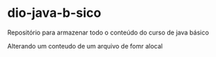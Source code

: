 # dio-java-b-sico
Repositório para armazenar todo o conteúdo do curso de java básico

Alterando um conteudo de um arquivo de fomr alocal 
